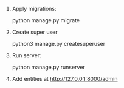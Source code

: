 1. Apply migrations:

    python manage.py migrate

2. Create super user

    python3 manage.py createsuperuser

3. Run server:

    python manage.py runserver

4. Add entities at http://127.0.0.1:8000/admin
